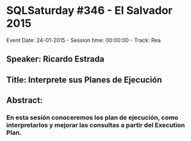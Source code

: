 # SQLSaturday #346 - El Salvador 2015
Event Date: 24-01-2015 - Session time: 00:00:00 - Track: Rea
## Speaker: Ricardo Estrada
## Title: Interprete sus Planes de Ejecución
## Abstract:
### En esta sesión conoceremos los plan de ejecución, como interpretarlos y mejorar las consultas a partir del Execution Plan.
